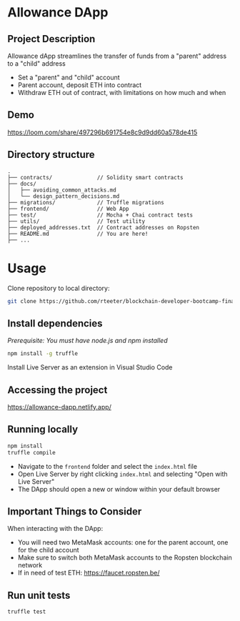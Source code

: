 # Allowance DApp

## Project Description
Allowance dApp streamlines the transfer of funds from a "parent" address to a "child" address
- Set a "parent" and "child" account
- Parent account, deposit ETH into contract
- Withdraw ETH out of contract, with limitations on how much and when

## Demo
https://loom.com/share/497296b691754e8c9d9dd60a578de415

## Directory structure

```
.
├── contracts/              // Solidity smart contracts
├── docs/
│   ├── avoiding_common_attacks.md
│   └── design_pattern_decisions.md
├── migrations/             // Truffle migrations
├── frontend/               // Web App
├── test/                   // Mocha + Chai contract tests
├── utils/                  // Test utility
├── deployed_addresses.txt  // Contract addresses on Ropsten
├── README.md               // You are here!
├── ...
```

# Usage

Clone repository to local directory:
```sh
git clone https://github.com/rteeter/blockchain-developer-bootcamp-final-project.git
```

## Install dependencies
*Prerequisite: You must have node.js and npm installed*
```sh
npm install -g truffle
```
Install Live Server as an extension in Visual Studio Code

## Accessing the project
https://allowance-dapp.netlify.app/

## Running locally
```sh
npm install
truffle compile
```
- Navigate to the `frontend` folder and select the `index.html` file
- Open Live Server by right clicking `index.html` and selecting "Open with Live Server"
- The DApp should open a new or window within your default browser

## Important Things to Consider
When interacting with the DApp:
- You will need two MetaMask accounts: one for the parent account, one for the child account
- Make sure to switch both MetaMask accounts to the Ropsten blockchain network
- If in need of test ETH: https://faucet.ropsten.be/

## Run unit tests
```sh
truffle test
```
